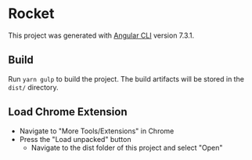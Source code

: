 # Rocket

This project was generated with [Angular CLI](https://github.com/angular/angular-cli) version 7.3.1.

## Build

Run `yarn gulp` to build the project. The build artifacts will be stored in the `dist/` directory.

## Load Chrome Extension
- Navigate to "More Tools/Extensions" in Chrome
- Press the "Load unpacked" button
  - Navigate to the dist folder of this project and select "Open"
